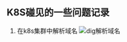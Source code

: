 ## K8S碰见的一些问题记录


1. 在k8s集群中解析域名
    ![dig解析域名](https://raw.githubusercontent.com/johnseen/johnseen.github.io/master/photo/dig.png)